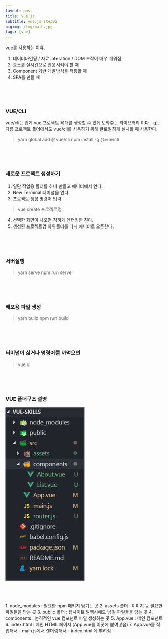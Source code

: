 ```yaml
---
layout: post
title: Vue.js
subtitle: vue.js step02
bigimg: /img/path.jpg
tags: [vue]
---
```


vue를 사용하는 이유.
1. 데이터바인딩 / 자료 interation / DOM 조작이 매우 쉬워짐
2. 요소를 실시간으로 반응시켜야 할 때
3. Component 기반 개발방식을 적용할 때
4. SPA를 만들 때

<br/>
<br/>
<br/>

### VUE/CLI 

vue/cli는 쉽게 vue 프로젝트 뼈대를 생성할 수 있게 도와주는 라이브러리 이다. 
-g는 다름 프로젝트 폴더에서도 vue/cli를 사용하기 위해 글로벌하게 설치할 때 사용한다.

> yarn global add @vue/cli 
> npm install -g @vue/cli 

<br/>
<br/>
<br/>

### 새로운 프로젝트 생성하기 

1. 일단 작업용 폴더를 하나 만들고 에디터에서 연다.
2. New Terminal 터미널을 연다.
3. 프로젝트 생성 명령어 입력
> vue create 프로젝트명
4. 선택한 화면이 나오면 착하게 엔터키만 친다.
5. 생성된 프로젝트명 하위폴더를 다시 에디터로 오픈한다.

<br/>
<br/>
<br/>

### 서버실행 

> yarn serve
> npm run serve

<br/>
<br/>
<br/>

### 배포용 파일 생성 

> yarn build
> npm run build

<br/>
<br/>
<br/>

### 터미널이 싫거나 명령어를 까먹으면 

> vue ui

<br/>
<br/>
<br/>

### VUE 폴더구조 설명 

 ![VUE 폴더구조 설명하기](../img/vue01.png "폴더구조 설명")
 
<br/>
<br/>
<br/>
1. node_modules : 필요한 npm 패키지 담기는 곳
2. assets 폴더 : 이미지 등 필요한 파일들을 담는 곳
3. public 폴더 : 웹사이트 발행시에도 남길 파일들을 담는 곳
4. components : 본격적인 vue 컴포넌트 파일 생성하는 곳
5. App.vue : 메인 컴포넌트
6. index.html : 메인 HTML 페이지 (App.vue를 이곳에 붙여넣음)
7. App.vue를 작업해서 - main.js에서 렌더링해서 - index.html 에 뿌려짐
